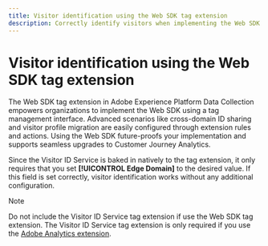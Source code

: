 ```yaml
---
title: Visitor identification using the Web SDK tag extension
description: Correctly identify visitors when implementing the Web SDK tag extension.
---
```

# Visitor identification using the Web SDK tag extension

The Web SDK tag extension in Adobe Experience Platform Data Collection empowers organizations to implement the Web SDK using a tag management interface. Advanced scenarios like cross-domain ID sharing and visitor profile migration are easily configured through extension rules and actions. Using the Web SDK future-proofs your implementation and supports seamless upgrades to Customer Journey Analytics.

Since the Visitor ID Service is baked in natively to the tag extension, it only requires that you set **[!UICONTROL Edge Domain]** to the desired value. If this field is set correctly, visitor identification works without any additional configuration.

>[!NOTE]
>
>Do not include the Visitor ID Service tag extension if use the Web SDK tag extension. The Visitor ID Service tag extension is only required if you use the [Adobe Analytics extension](analytics-extension.md).
